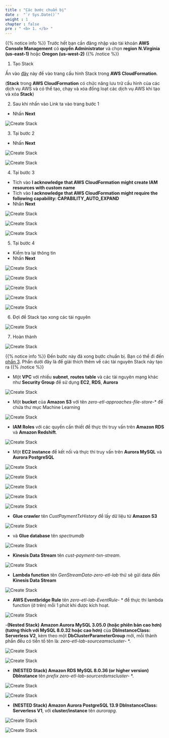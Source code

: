 ```yaml
---
title : "Các bước chuẩn bị"
date :  "`r Sys.Date()`" 
weight : 1 
chapter : false
pre : " <b> 1. </b> "
---
```


{{% notice info %}}
Trước hết bạn cần đăng nhập vào tài khoản **AWS Console Management** có **quyền Administrator** và chọn **region** **N.Virginia (us-east-1)** hoặc **Oregon (us-west-2)** 
{{% /notice %}}

1. Tạo Stack

Ấn vào [đây](https://console.aws.amazon.com/cloudformation/home?#/stacks/new?stackName=zero-etl-lab&templateURL=https://redshift-demos.s3.amazonaws.com/zetl/approaches/zeroetl.yaml) này để vào trang cấu hình Stack trong **AWS CloudFormation**.

(**Stack** trong **AWS CloudFormation** có chức năng lưu trữ cấu hình của các dịch vụ AWS và có thể tạo, chạy và xóa đồng loạt các dịch vụ AWS khi tạo và xóa **Stack**)

2. Sau khi nhấn vào Link ta vào trang bước 1
+ Nhấn **Next**

![Create Stack](/images/2.prerequisite/1.png)

3. Tại bước 2
+ Nhấn **Next**

![Create Stack](/images/2.prerequisite/2.png)

![Create Stack](/images/2.prerequisite/3.png)

4. Tại bước 3
+ Tích vào **I acknowledge that AWS CloudFormation might create IAM resources with custom name** 
+ Tích vào **I acknowledge that AWS CloudFormation might require the following capability: CAPABILITY_AUTO_EXPAND**
+ Nhấn **Next**

![Create Stack](/images/2.prerequisite/4.png)

![Create Stack](/images/2.prerequisite/5.png)

![Create Stack](/images/2.prerequisite/6.png)

5. Tại bước 4
+ Kiểm tra lại thông tin
+ Nhấn **Next**

![Create Stack](/images/2.prerequisite/7.png)

![Create Stack](/images/2.prerequisite/8.png)

![Create Stack](/images/2.prerequisite/9.png)

![Create Stack](/images/2.prerequisite/10.png)

![Create Stack](/images/2.prerequisite/11.png)

6. Đợi để Stack tạo xong các tài nguyên

![Create Stack](/images/2.prerequisite/12.png)

7. Hoàn thành

![Create Stack](/images/2.prerequisite/13.png)

{{% notice info %}}
Đến bước này đã xong bước chuẩn bị. Bạn có thể đi đến [phần 3](3-RedshiftStreamingIngestion). Phần dưới đây là để giải thích thêm về các tài nguyên Stack này tạo ra
{{% /notice %}}

- Một **VPC** với nhiều **subnet**, **routes table** và các tài nguyên mạng khác như **Security Group** để sử dụng **EC2**, **RDS**, **Aurora**

![Create Stack](/images/2.prerequisite/14.png)

- Một **bucket** của **Amazon S3** với tên *zero-etl-approaches-file-store-** để chứa thư mục Machine Learning

![Create Stack](/images/2.prerequisite/15.png)

- **IAM Roles** với các quyền cần thiết để thực thi truy vấn trên **Amazon RDS** và **Amazon Redshift**.

![Create Stack](/images/2.prerequisite/35.png)

- Một **EC2 instance** để kết nối và thực thi truy vấn trên **Aurora MySQL** và **Aurora PostgreSQL**

![Create Stack](/images/2.prerequisite/16.png)

![Create Stack](/images/2.prerequisite/17.png)

![Create Stack](/images/2.prerequisite/18.png)

![Create Stack](/images/2.prerequisite/19.png)

![Create Stack](/images/2.prerequisite/20.png)

- **Glue crawler** tên *CustPaymentTxHistory* để lấy dữ liệu từ **Amazon S3**

![Create Stack](/images/2.prerequisite/21.png)

- và **Glue database** tên *spectrumdb*

![Create Stack](/images/2.prerequisite/22.png)

- **Kinesis Data Stream** tên *cust-payment-txn-stream*.

![Create Stack](/images/2.prerequisite/23.png)

- **Lambda function** tên *GenStreamData-zero-etl-lab* thứ sẽ gửi data đến **Kinesis Data Stream**

![Create Stack](/images/2.prerequisite/24.png)

- **AWS Eventbridge Rule** tên *zero-etl-lab-EventRule-* * để thực thi lambda function (ở trên) mỗi 1 phút khi được kích hoạt.

![Create Stack](/images/2.prerequisite/25.png)

-**(Nested Stack)** **Amazon Aurora MySQL 3.05.0 (hoặc phiên bản cao hơn) (tương thích với MySQL 8.0.32 hoặc cao hơn)** của **DbInstanceClass: Serverless V2**, kèm theo một **DbClusterParameterGroup** mới, mỗi thành phần đều có tiền tố tên là: *zero-etl-lab-sourceamscluster-* *.

![Create Stack](/images/2.prerequisite/27.png)

![Create Stack](/images/2.prerequisite/26.png)

- **(NESTED Stack) Amazon RDS MySQL 8.0.36 (or higher version)** **DbInstance** tên *prefix zero-etl-lab-sourcerdsmscluster-* *.

![Create Stack](/images/2.prerequisite/28.png)

![Create Stack](/images/2.prerequisite/30.png)

- **(NESTED Stack) Amazon Aurora PostgreSQL 13.9 DbInstanceClass: Serverless V1**, với **cluster/instance** tên *aurorapg*.

![Create Stack](/images/2.prerequisite/34.png)

![Create Stack](/images/2.prerequisite/33.png)